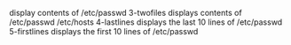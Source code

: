 display contents of /etc/passwd
3-twofiles displays contents of /etc/passwd /etc/hosts
4-lastlines displays the last 10 lines of /etc/passwd
5-firstlines displays the first 10 lines of /etc/passwd
